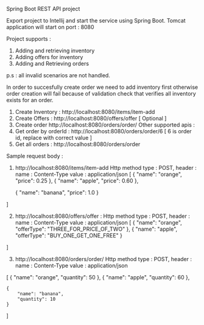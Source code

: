 Spring Boot REST API project

Export project to Intellij and start the service using Spring Boot. Tomcat application will start on port : 8080

Project supports :
1. Adding and retrieving inventory
2. Adding offers for inventory
3. Adding and Retrieving orders

p.s : all invalid scenarios are not handled.

In order to succesfully create order we need to add inventory first otherwise order creation will fail because of validation check that verifies all inventory exists for an order.

1. Create Inventory : http://localhost:8080/items/item-add
2. Create Offers : http://localhost:8080/offers/offer [ Optional ] 
3. Create order http://localhost:8080/orders/order/
Other supported apis :
1. Get order by orderId : http://localhost:8080/orders/order/6 [ 6 is order id, replace with correct value ]
2. Get all orders :  http://localhost:8080/orders/order

Sample request body : 
1. http://localhost:8080/items/item-add 
 Http method type : POST, header : name : Content-Type value : application/json 
[
    {
        "name": "orange",
        "price": 0.25
    },
    {
        "name": "apple",
        "price": 0.60
    },
  
    {
        "name": "banana",
        "price": 1.0
    }

]

2. http://localhost:8080/offers/offer : 
Http method type : POST, header : name : Content-Type value : application/json
 [
    {
        "name": "orange",
        "offerType": "THREE_FOR_PRICE_OF_TWO"
    },
    {
        "name": "apple",
        "offerType": "BUY_ONE_GET_ONE_FREE"
    }

]

3. http://localhost:8080/orders/order/
 Http method type : POST, header : name : Content-Type value : application/json 
 
[
    {
        "name": "orange",
        "quantity": 50
    },
    {
        "name": "apple",
        "quantity": 60
    },
  
    {
        "name": "banana",
        "quantity": 10
    }

]
